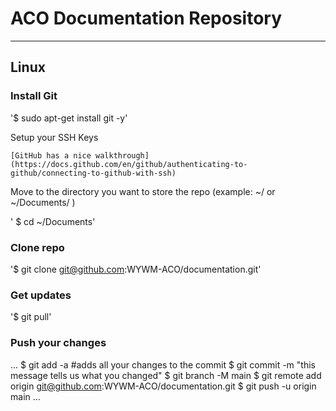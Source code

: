 # ACO Documentation Repository

------------------------------------------

## Linux

### Install Git

'$ sudo apt-get install git -y'

Setup your SSH Keys

	[GitHub has a nice walkthrough](https://docs.github.com/en/github/authenticating-to-github/connecting-to-github-with-ssh)

Move to the directory you want to store the repo (example: ~/ or ~/Documents/ )

' $ cd ~/Documents'

### Clone repo


'$ git clone git@github.com:WYWM-ACO/documentation.git'

### Get updates

'$ git pull'

### Push your changes
...
$ git add -a #adds all your changes to the commit
$ git commit -m "this message tells us what you changed"
$ git branch -M main
$ git remote add origin git@github.com:WYWM-ACO/documentation.git
$ git push -u origin main
...

